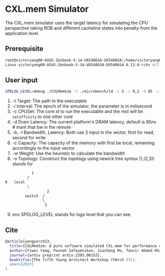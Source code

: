 # CXL.mem Simulator
The CXL.mem simulator uses the target latency for simulating the CPU perspective taking ROB and different cacheline states into penalty from the application level.

## Prerequisite
```bash
root@victoryang00-ASUS-Zenbook-S-14-UX5406SA-UX5406SA:/home/victoryang00/CLionProjects/CXLMemSim-dev/build# uname -a
Linux victoryang00-ASUS-Zenbook-S-14-UX5406SA-UX5406SA 6.13.0-rc4+ #12 SMP PREEMPT_DYNAMIC Fri Jan 24 07:08:46 CST 2025 x86_64 x86_64 x86_64 GNU/Linux
```
## User input
```bash
SPDLOG_LEVEL=debug ./CXLMemSim -t ./microbench/ld -i 5 -c 0,2 -d 85 -c 100,100 -w 85.5,86.5,87.5,85.5,86.5,87.5,88. -o "(1,(2,3))"
```
1. -t Target: The path to the executable
2. -i Interval: The epoch of the simulator, the parameter is in milisecond
3. -c CPUSet: The core id to run the executable and the rest will be `setaffinity` to one other core
4. -d Dram Latency: The current platform's DRAM latency, default is 85ns # mark that bw in the remote
5. -b, -l Bandwidth, Latency: Both use 2 input in the vector, first for read, second for write
6. -c Capacity: The capacity of the memory with first be local, remaining accordingly to the input vector.
7. -w Weight: Use the heuristic to calculate the bandwidth
8. -o Topology: Construct the topology using newick tree syntax (1,(2,3)) stands for 
```bash
            1
          /
0 - local
          \
                   2
         switch  / 
                 \ 
                  3
```
9. env SPDLOG_LEVEL stands for logs level that you can see.

## Cite
```bash
@article{yangyarch23,
  title={CXLMemSim: A pure software simulated CXL.mem for performance characterization},
  author={Yiwei Yang, Pooneh Safayenikoo, Jiacheng Ma, Tanvir Ahmed Khan, Andrew Quinn},
  journal={arXiv preprint arXiv:2303.06153},
  booktitle={The fifth Young Architect Workshop (YArch'23)},
  year={2023}
}
```